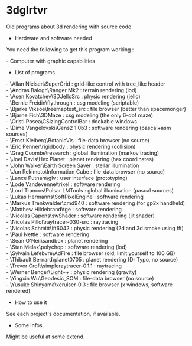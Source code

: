 # 3dglrtvr

Old programs about 3d rendering with source code

* Hardware and software needed

You need the following to get this program working :

\- Computer with graphic capabilities<br>

* List of programs

\- \\Allan Nielsen\\SuperGrid : grid-like control with tree_like header<br>
\- \\Andras Balogh\\Ranger Mk2 : terrain rendering (lod)<br>
\- \\Asen Kovatchev\\3DJelloSrc : physic rendering (jello)<br>
\- \\Bernie Freidin\\flythrough : csg modeling (scriptable)<br>
\- \\Bjarke Viksoe\\treemaptest_src : file browser (better than spacemonger)<br>
\- \\Bjarne Fich\\3DMaze : csg modeling (the only 6-dof maze)<br>
\- \\Cristi Posea\\CSizingControlBar : dockable windows<br>
\- \\Dime Vangelovski\\Gens2 1.0b3 : software rendering (pascal+asm sources)<br>
\- \\Ernst Kleiberg\\BotanicVis : file-data browser (no source)<br>
\- \\Eric Penner\\rigidbody : physic rendering (collision)<br>
\- \\Greg Coombe\\research : global illumination (markov tracing)<br>
\- \\Joel Davis\\Hex Planet : planet rendering (hex coordinates)<br>
\- \\John Walker\\Earth Screen Saver : stellar illumination<br>
\- \\Jun Rekimoto\\Information Cube : file-data browser (no source)<br>
\- \\Lance Putnam\\glv : user interface (prototyping)<br>
\- \\Lode Vandevenne\\trixel : software rendering<br>
\- \\Lord Trancos\\Pulsar LMTools : global illumination (pascal sources)<br>
\- \\Lukas Hermanns\\SoftPixelEngine : software rendering<br>
\- \\Markus Trenkwalder\\cmd940 : software rendering (for gp2x handheld)<br>
\- \\Matthew Hildebrand\\tge : software rendering<br>
\- \\Nicolas Capens\\swShader : software rendering (jit shader)<br>
\- \\Nicolas Pillot\\raytracer-030-src : raytracing<br>
\- \\Nicolas Schmitt\\ift6042 : physic rendering (2d and 3d smoke using fft)<br>
\- \\Paul Nettle : software rendering<br>
\- \\Sean O'Neil\\sandbox : planet rendering<br>
\- \\Stan Melax\\polychop : software rendering (lod)<br>
\- \\Sylvain Lefebvre\\AdFire : file browser (old, limit yourself to 100 GB)<br>
\- \\Thibault Bernard\\planet0705 : planet rendering (Dr Typo, no source)<br>
\- \\Trevor Croft\\simpleraytracer-0.1.1 : raytracing<br>
\- \\Werner Benger\\Light++ : physic rendering (gravity)<br>
\- \\Yingxin Wu\\Geodesic_SOM : file-data browser (no source)<br>
\- \\Yusuke Shinyama\\xcruiser-0.3 : file browser (x windows, software rendered)<br>

* How to use it

See each project's documentation, if available.

* Some infos

Might be useful at some extend.
